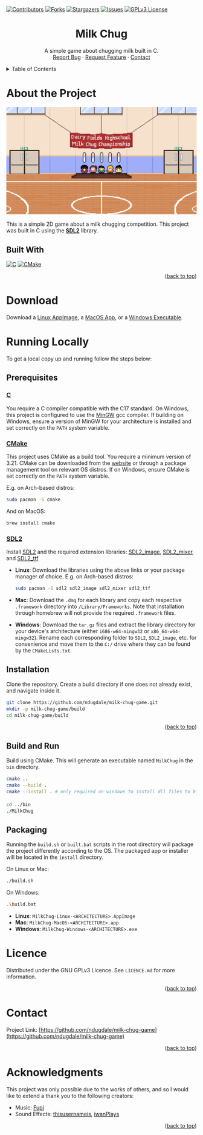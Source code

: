<a name="readme-top"></a>

[![Contributors][contributors-shield]][contributors-url]
[![Forks][forks-shield]][forks-url]
[![Stargazers][stars-shield]][stars-url]
[![Issues][issues-shield]][issues-url]
[![GPLv3 License][license-shield]][license-url]

<div align="center">
<h1 align="center"><strong>Milk Chug</strong></h1>
  <p align="center">
    A simple game about chugging milk built in C.
    <br />
    <a href="https://github.com/ndugdale/milk-chug-game/issues">Report Bug</a>
    ·
    <a href="https://github.com/ndugdale/milk-chug-game/issues">Request Feature</a>
    ·
    <a href="#contact">Contact</a>
  </p>
</div>



<!-- TABLE OF CONTENTS -->
<details>
  <summary>Table of Contents</summary>
  <ol>
    <li>
      <a href="#about-the-project">About The Project</a>
      <ul>
        <li><a href="#built-with">Built With</a></li>
      </ul>
    </li>
    <li><a href="#download">Download</a></li>
    <li>
      <a href="#running-locally">Running Locally</a>
      <ul>
        <li><a href="#prerequisites">Prerequisites</a></li>
        <li><a href="#installation">Installation</a></li>
        <li><a href="#build">Build and Run</a>a></li>
        <li><a href="#packaging">Packaging</a>a></li>
      </ul>
    </li>
    <li><a href="#licence">Licence</a></li>
    <li><a href="#contact">Contact</a></li>
    <li><a href="#acknowledgments">Acknowledgments</a></li>
  </ol>
</details>

<!-- ABOUT THE PROJECT -->
# About the Project
<p align="center">
  <img src="/docs/images/stage_0.png?raw=true" alt="Screenshot of Milk Chug game"/>
</p>

This is a simple 2D game about a milk chugging competition. This project was built in C using the [**SDL2**](https://www.libsdl.org/) library.

## Built With
[![C][c-language-shield]][c-language-url]
[![CMake][cmake-shield]][cmake-url]

<p align="right">(<a href="#readme-top">back to top</a>)</p>

<!-- DOWNLOAD -->
# Download

Download a [Linux AppImage](https://github.com/ndugdale/milk-chug-game/releases), a [MacOS App](https://github.com/ndugdale/milk-chug-game/releases), or a [Windows Executable](https://github.com/ndugdale/milk-chug-game/releases).

<!-- RUNNING LOCALLY -->
# Running Locally

To get a local copy up and running follow the steps below:

## Prerequisites
### [**C**](https://github.com/canonical/lightdm](https://www.iso-9899.info/wiki/The_Standard))

You require a C compiler compatible with the C17 standard. On Windows, this project is configured to use the [MinGW](https://www.mingw-w64.org/) gcc compiler. If building on Windows, ensure a version of MinGW for your architecture is installed and set correctly on the `PATH` system variable.

### [**CMake**](https://cmake.org)

This project uses CMake as a build tool. You require a minimum version of 3.21. CMake can be downloaded from the [website](https://cmake.org) or through a package management tool on relevant OS distros. If on Windows, ensure CMake is set correctly on the `PATH` system variable.

E.g. on Arch-based distros:
```sh
sudo pacman -S cmake
```

And on MacOS:
```sh
brew install cmake
```

### [**SDL2**](https://www.libsdl.org)

Install [SDL2](https://github.com/libsdl-org/SDL/tree/SDL2) and the required extension libraries: [SDL2_image](https://github.com/libsdl-org/SDL_image/tree/SDL2), [SDL2_mixer](https://github.com/libsdl-org/SDL_mixer/tree/SDL2), and [SDL2_ttf](https://github.com/libsdl-org/SDL_ttf/tree/SDL2)

- **Linux**: Download the libraries using the above links or your package manager of choice. E.g. on Arch-based distros:
    ```sh
    sudo pacman -S sdl2 sdl2_image sdl2_mixer sdl2_ttf
    ```

- **Mac**: Download the `.dmg` for each library and copy each respective `.framework` directory into `/Library/Frameworks`. Note that installation through homebrew will not provide the required `.framework` files.

- **Windows**: Download the `tar.gz` files and extract the library directory for your device's architecture (either `i686-w64-mingw32` or `x86_64-w64-mingw32`). Rename each corresponding folder to `SDL2`, `SDL2_image`, etc. for convenience and move them to the `C:/` drive where they can be found by the `CMakeLists.txt`.

## Installation

Clone the repository. Create a build directory if one does not already exist, and navigate inside it.
```sh
git clone https://github.com/ndugdale/milk-chug-game.git
mkdir -p milk-chug-game/build
cd milk-chug-game/build
```

<p align="right">(<a href="#readme-top">back to top</a>)</p> 

## Build and Run

Build using CMake. This will generate an executable named `MilkChug` in the `bin` directory.

```sh
cmake ..
cmake --build .
cmake --install . # only required on windows to install dll files to bin

cd ../bin
./MilkChug
```

## Packaging

Running the `build.sh` or `built.bat` scripts in the root directory will package the project differently according to the OS. The packaged app or installer will be located in the `install` directory.

On Linux or Mac:
```sh
./build.sh
```

On Windows:
```sh
.\build.bat
```

- **Linux**: `MilkChug-Linux-<ARCHITECTURE>.AppImage`
- **Mac**: `MilkChug-MacOS-<ARCHITECTURE>.app`
- **Windows**: `MilkChug-Windows-<ARCHITECTURE>.exe`



<!-- LICENCE -->
# Licence

Distributed under the GNU GPLv3 Licence. See `LICENCE.md` for more information.
<p align="right">(<a href="#readme-top">back to top</a>)</p>



<!-- CONTACT -->
# Contact

Project Link: [https://github.com/ndugdale/milk-chug-game](https://github.com/ndugdale/milk-chug-game)
<p align="right">(<a href="#readme-top">back to top</a>)</p>



<!-- ACKNOWLEDGMENTS -->
# Acknowledgments
This project was only possible due to the works of others, and so I would like to extend a thank you to the following creators:
* Music: [Fupi](https://opengameart.org/content/dreamtune)
* Sound Effects: [thisusernameis](https://freesound.org/people/thisusernameis/sounds/426892/), [iwanPlays](https://freesound.org/people/iwanPlays/sounds/532749/)

<p align="right">(<a href="#readme-top">back to top</a>)</p>



<!-- MARKDOWN LINKS & IMAGES -->
[contributors-shield]: https://img.shields.io/github/contributors/ndugdale/milk-chug-game.svg?style=for-the-badge
[contributors-url]: https://github.com/ndugdale/milk-chug-game/graphs/contributors
[forks-shield]: https://img.shields.io/github/forks/ndugdale/milk-chug-game.svg?style=for-the-badge
[forks-url]: https://github.com/ndugdale/milk-chug-game/network/members
[stars-shield]: https://img.shields.io/github/stars/ndugdale/milk-chug-game.svg?style=for-the-badge
[stars-url]: https://github.com/ndugdale/milk-chug-game/stargazers
[issues-shield]: https://img.shields.io/github/issues/ndugdale/milk-chug-game.svg?style=for-the-badge
[issues-url]: https://github.com/ndugdale/milk-chug-game/issues
[license-shield]: https://img.shields.io/github/license/ndugdale/milk-chug-game.svg?style=for-the-badge
[license-url]: https://github.com/ndugdale/milk-chug-game/blob/main/LICENCE.md
[c-language-shield]: https://img.shields.io/badge/c-%2300599C.svg?style=for-the-badge&logo=c&logoColor=white
[c-language-url]: https://www.iso-9899.info/wiki/The_Standard
[cmake-shield]: https://img.shields.io/badge/CMake-%23008FBA.svg?style=for-the-badge&logo=cmake&logoColor=white
[cmake-url]: https://cmake.org
